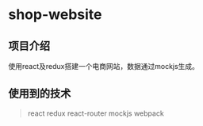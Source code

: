 # shop-website
## 项目介绍
使用react及redux搭建一个电商网站，数据通过mockjs生成。

##  使用到的技术
> react
> redux
> react-router
> mockjs
> webpack

